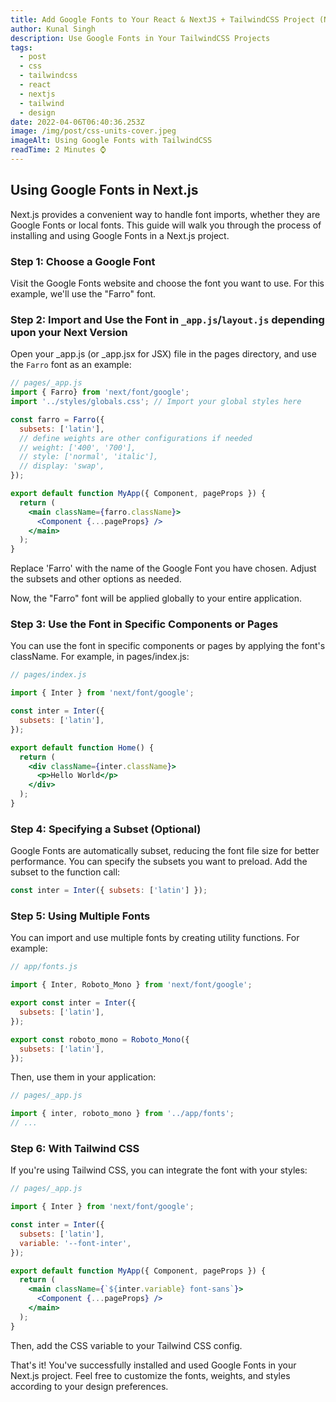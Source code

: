 ```yaml
---
title: Add Google Fonts to Your React & NextJS + TailwindCSS Project (Next 14)
author: Kunal Singh
description: Use Google Fonts in Your TailwindCSS Projects
tags:
  - post
  - css
  - tailwindcss
  - react
  - nextjs
  - tailwind
  - design
date: 2022-04-06T06:40:36.253Z
image: /img/post/css-units-cover.jpeg
imageAlt: Using Google Fonts with TailwindCSS
readTime: 2 Minutes ⌚
---
```

## Using Google Fonts in Next.js
Next.js provides a convenient way to handle font imports, whether they are Google Fonts or local fonts. This guide will walk you through the process of installing and using Google Fonts in a Next.js project.

### Step 1: Choose a Google Font
Visit the Google Fonts website and choose the font you want to use. For this example, we'll use the "Farro" font.

### Step 2: Import and Use the Font in `_app.js`/`layout.js` depending upon your Next Version
Open your _app.js (or _app.jsx for JSX) file in the pages directory, and use the `Farro` font as an example:

```jsx
// pages/_app.js
import { Farro} from 'next/font/google';
import '../styles/globals.css'; // Import your global styles here

const farro = Farro({
  subsets: ['latin'],
  // define weights are other configurations if needed
  // weight: ['400', '700'],
  // style: ['normal', 'italic'],
  // display: 'swap',
});

export default function MyApp({ Component, pageProps }) {
  return (
    <main className={farro.className}>
      <Component {...pageProps} />
    </main>
  );
}
```

Replace 'Farro' with the name of the Google Font you have chosen. Adjust the subsets and other options as needed.

Now, the "Farro" font will be applied globally to your entire application.

### Step 3: Use the Font in Specific Components or Pages
You can use the font in specific components or pages by applying the font's className. For example, in pages/index.js:

```jsx
// pages/index.js

import { Inter } from 'next/font/google';

const inter = Inter({
  subsets: ['latin'],
});

export default function Home() {
  return (
    <div className={inter.className}>
      <p>Hello World</p>
    </div>
  );
}
```

### Step 4: Specifying a Subset (Optional)
Google Fonts are automatically subset, reducing the font file size for better performance. You can specify the subsets you want to preload. Add the subset to the function call:

```jsx
const inter = Inter({ subsets: ['latin'] });
```

### Step 5: Using Multiple Fonts
You can import and use multiple fonts by creating utility functions. For example:

```jsx
// app/fonts.js

import { Inter, Roboto_Mono } from 'next/font/google';

export const inter = Inter({
  subsets: ['latin'],
});

export const roboto_mono = Roboto_Mono({
  subsets: ['latin'],
});
```

Then, use them in your application:

```jsx
// pages/_app.js

import { inter, roboto_mono } from '../app/fonts';
// ...

```

### Step 6: With Tailwind CSS
If you're using Tailwind CSS, you can integrate the font with your styles:

```jsx
// pages/_app.js

import { Inter } from 'next/font/google';

const inter = Inter({
  subsets: ['latin'],
  variable: '--font-inter',
});

export default function MyApp({ Component, pageProps }) {
  return (
    <main className={`${inter.variable} font-sans`}>
      <Component {...pageProps} />
    </main>
  );
}
```

Then, add the CSS variable to your Tailwind CSS config.

That's it! You've successfully installed and used Google Fonts in your Next.js project. Feel free to customize the fonts, weights, and styles according to your design preferences.